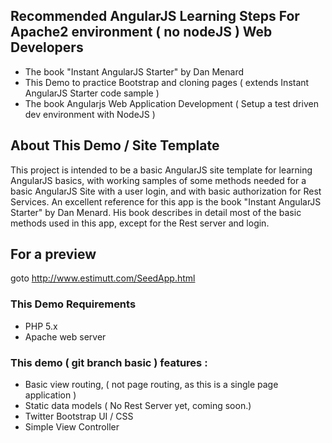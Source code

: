 Recommended AngularJS Learning Steps For Apache2 environment ( no nodeJS ) Web Developers
---------------
- The book "Instant AngularJS Starter" by Dan Menard
- This Demo to practice Bootstrap and cloning pages ( extends Instant AngularJS Starter code sample )
- The book  Angularjs Web Application Development ( Setup a test driven dev environment with NodeJS )


About This Demo / Site Template
---------------
This project is intended to be a basic AngularJS site template for learning AngularJS basics, 
with working samples of some methods needed for a basic AngularJS Site with a user login, and with basic authorization for 
Rest Services. An excellent reference for this app is the book "Instant AngularJS Starter" by 
Dan Menard. His book describes in detail most of the basic methods used in this app, except for the Rest server and login.


For a preview
---------------
goto http://www.estimutt.com/SeedApp.html  


### This Demo Requirements
- PHP 5.x
- Apache web server


### This demo ( git branch basic ) features :
- Basic view routing, ( not page routing, as this is a single page application )
- Static data models ( No Rest Server yet, coming soon.)
- Twitter Bootstrap UI / CSS
- Simple View Controller


